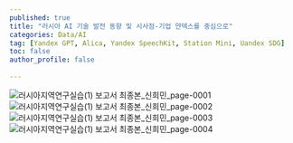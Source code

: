 ```yaml
---
published: true
title: "러시아 AI 기술 발전 동향 및 시사점-기업 얀덱스를 중심으로" 
categories: Data/AI
tag: [Yandex GPT, Alica, Yandex SpeechKit, Station Mini, Uandex SDG] 
toc: false
author_profile: false 
  
---
```


![러시아지역연구실습(1) 보고서 최종본_신희민_page-0001](https://github.com/Vida0822/Algorithm_Study/assets/132312673/886c9edf-4ba8-401b-b0c6-a6996b16d990)
![러시아지역연구실습(1) 보고서 최종본_신희민_page-0002](https://github.com/Vida0822/Algorithm_Study/assets/132312673/5f84d6d1-f3a4-4e14-b9e8-51a2b3d8ab34)
![러시아지역연구실습(1) 보고서 최종본_신희민_page-0003](https://github.com/Vida0822/Algorithm_Study/assets/132312673/a6dda122-31b5-4236-925e-07e855ab06f7)
![러시아지역연구실습(1) 보고서 최종본_신희민_page-0004](https://github.com/Vida0822/Algorithm_Study/assets/132312673/08525a52-0d20-42b1-899f-fa32985deebe)
